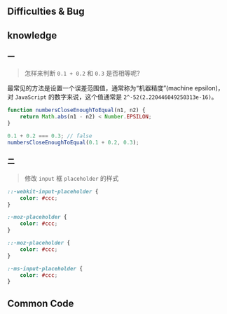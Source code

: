 ## Difficulties & Bug

## knowledge

### 一

> 怎样来判断 `0.1 + 0.2` 和 `0.3` 是否相等呢?

最常见的方法是设置一个误差范围值，通常称为“机器精度”(machine epsilon)，对 `JavaScript` 的数字来说，这个值通常是 `2^-52(2.220446049250313e-16)`。

```javascript
function numbersCloseEnoughToEqual(n1, n2) {
    return Math.abs(n1 - n2) < Number.EPSILON;
}

0.1 + 0.2 === 0.3; // false
numbersCloseEnoughToEqual(0.1 + 0.2, 0.3);
```

### 二

> 修改 `input` 框 `placeholder` 的样式

```css
::-webkit-input-placeholder {
    color: #ccc;
}

:-moz-placeholder {
    color: #ccc;
}

::-moz-placeholder {
    color: #ccc;
}

:-ms-input-placeholder {
    color: #ccc;
}
```

## Common Code